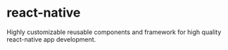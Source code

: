 # react-native
Highly customizable reusable components and framework for high quality react-native app development.
